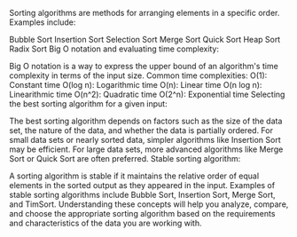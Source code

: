 Sorting algorithms are methods for arranging elements in a specific order. Examples include:

Bubble Sort
Insertion Sort
Selection Sort
Merge Sort
Quick Sort
Heap Sort
Radix Sort
Big O notation and evaluating time complexity:

Big O notation is a way to express the upper bound of an algorithm's time complexity in terms of the input size.
Common time complexities:
O(1): Constant time
O(log n): Logarithmic time
O(n): Linear time
O(n log n): Linearithmic time
O(n^2): Quadratic time
O(2^n): Exponential time
Selecting the best sorting algorithm for a given input:

The best sorting algorithm depends on factors such as the size of the data set, the nature of the data, and whether the data is partially ordered.
For small data sets or nearly sorted data, simpler algorithms like Insertion Sort may be efficient.
For large data sets, more advanced algorithms like Merge Sort or Quick Sort are often preferred.
Stable sorting algorithm:

A sorting algorithm is stable if it maintains the relative order of equal elements in the sorted output as they appeared in the input.
Examples of stable sorting algorithms include Bubble Sort, Insertion Sort, Merge Sort, and TimSort.
Understanding these concepts will help you analyze, compare, and choose the appropriate sorting algorithm based on the requirements and characteristics of the data you are working with.
